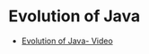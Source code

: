 # Evolution of Java
- [Evolution of Java- Video](https://drive.google.com/file/d/1eFeqKZ9iwe574Mbwl0-lP_6pAQZyEaew/view?usp=sharing)
